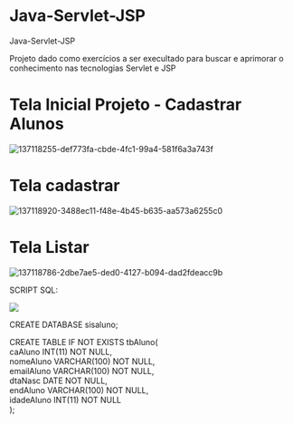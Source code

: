 # Java-Servlet-JSP
Java-Servlet-JSP

Projeto dado como exercícios a ser execultado para buscar e aprimorar o conhecimento nas tecnologias Servlet e JSP

<h1>Tela Inicial Projeto - Cadastrar Alunos</h1>

![137118255-def773fa-cbde-4fc1-99a4-581f6a3a743f](https://user-images.githubusercontent.com/69328711/137130830-d2b108f4-ba24-4b50-aaf3-25605a33ded1.png)

<h1>Tela cadastrar</h1>

![137118920-3488ec11-f48e-4b45-b635-aa573a6255c0](https://user-images.githubusercontent.com/69328711/137130835-ee37ba48-be9a-417a-9930-96ae180c6b6f.png)

<h1>Tela Listar</h1>

![137118786-2dbe7ae5-ded0-4127-b094-dad2fdeacc9b](https://user-images.githubusercontent.com/69328711/137130837-44291e3a-e6de-465f-90b6-c30e50d15c6f.png)




SCRIPT SQL: 

<img src="https://img.icons8.com/external-itim2101-blue-itim2101/64/000000/external-files-copywriting-itim2101-blue-itim2101.png"/>

CREATE DATABASE sisaluno;

CREATE TABLE IF NOT EXISTS  tbAluno( <br>
	caAluno 		INT(11) 		NOT NULL,<br>
	nomeAluno	VARCHAR(100) 	NOT NULL,		<br>
	emailAluno	VARCHAR(100) 	NOT NULL,		<br>
	dtaNasc		DATE 		NOT NULL,		<br>
	endAluno		VARCHAR(100) 	NOT NULL,	<br>
	idadeAluno	INT(11) 		NOT NULL	<br>
);







